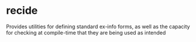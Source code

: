 # recide
Provides utilities for defining standard ex-info forms, as well as the capacity for checking at compile-time that they are being used as intended
